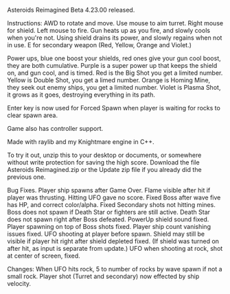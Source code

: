 Asteroids Reimagined Beta 4.23.00 released.

Instructions:
AWD to rotate and move. Use mouse to aim turret. Right mouse for shield. Left mouse to fire. Gun heats up as you fire, and slowly cools when you're not. Using shield drains its power, and slowly regains when not in use. E for secondary weapon (Red, Yellow, Orange and Violet.)

Power ups, blue one boost your shields, red ones give your gun cool boost, they are both cumulative. Purple is a super power up that keeps the shield on, and gun cool, and is timed. Red is the Big Shot you get a limited number. Yellow is Double Shot, you get a limed number. Orange is Homing Mine, they seek out enemy ships, you get a limited number. Violet is Plasma Shot, it grows as it goes, destroying everything in its path.

Enter key is now used for Forced Spawn when player is waiting for rocks to clear spawn area.

Game also has controller support.

Made with raylib and my Knightmare engine in C++.

To try it out, unzip this to your desktop or documents, or somewhere without write protection for saving the high score. Download the file Asteroids Reimagined.zip or the Update zip file if you already did the previous one.

Bug Fixes. Player ship spawns after Game Over. Flame visible after hit if player was thrusting. Hitting UFO gave no score. Fixed Boss after wave five has HP, and correct color/alpha. Fixed Secondary shots not hitting mines. Boss does not spawn if Death Star or fighters are still active. Death Star does not spawn right after Boss defeated. PowerUp shield sound fixed. Player spawning on top of Boss shots fixed. Player ship count vanishing issues fixed. UFO shooting at player before spawn. Shield may still be visible if player hit right after shield depleted fixed. (If shield was turned on after hit, as input is separate from update.) UFO when shooting at rock, shot at center of screen, fixed.

Changes:
When UFO hits rock, 5 to number of rocks by wave spawn if not a small rock.
Player shot (Turret and secondary) now effected by ship velocity.